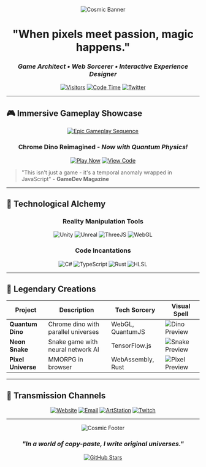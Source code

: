 <div align="center">
  
  ![Cosmic Banner](https://github.com/AlperTasdemir/AlperTasdemir/blob/main/assets/cosmic-banner.gif?raw=true)
  
  # **"When pixels meet passion, magic happens."**
  
  ### _Game Architect • Web Sorcerer • Interactive Experience Designer_
  
  [![Visitors](https://komarev.com/ghpvc/?username=alpertasdemir&label=COSMIC+VISITORS&color=0d1117&style=flat-square)](https://github.com/alpertasdemir)
  [![Code Time](https://img.shields.io/endpoint?style=flat-square&url=https://codetime-api.datreks.com/badge/6)](https://codetime.datreks.com)
  [![Twitter](https://img.shields.io/badge/-@AlperTasdemir-1DA1F2?style=flat-square&logo=twitter&logoColor=white)](https://twitter.com/alpertasdemir)

</div>

---

## 🎮 **Immersive Gameplay Showcase**

<div align="center">
  
  [![Epic Gameplay Sequence](https://github.com/AlperTasdemir/AlperTasdemir/blob/main/assets/dino-run-preview.gif?raw=true)](https://alpertasdemir.com/dino-game)
  
  ### **Chrome Dino Reimagined** - _Now with Quantum Physics!_
  
  [![Play Now](https://img.shields.io/badge/PLAY_ULTIMATE_DINO-FF4D00?style=for-the-badge&logo=google-chrome&logoColor=white&labelColor=000000)](https://alpertasdemir.com/dino-game)
  [![View Code](https://img.shields.io/badge/PEER_INTO_THE_MATRIX-00FF88?style=for-the-badge&logo=github&logoColor=white&labelColor=000000)](https://github.com/AlperTasdemir/quantum-dino)

</div>

> "This isn't just a game - it's a temporal anomaly wrapped in JavaScript" - **GameDev Magazine**

---

## 🔮 **Technological Alchemy**

<div align="center">

  ### **Reality Manipulation Tools**
  
  ![Unity](https://img.shields.io/badge/UNITY_2023-000000?style=for-the-badge&logo=unity&logoColor=white)
  ![Unreal](https://img.shields.io/badge/UNREAL_5-0E1128?style=for-the-badge&logo=unrealengine&logoColor=white)
  ![ThreeJS](https://img.shields.io/badge/THREE.JS-000000?style=for-the-badge&logo=three.js&logoColor=white)
  ![WebGL](https://img.shields.io/badge/WEBGL-990000?style=for-the-badge&logo=webgl&logoColor=white)
  
  ### **Code Incantations**
  
  ![C#](https://img.shields.io/badge/C%23-239120?style=for-the-badge&logo=c-sharp&logoColor=white)
  ![TypeScript](https://img.shields.io/badge/TYPESCRIPT-3178C6?style=for-the-badge&logo=typescript&logoColor=white)
  ![Rust](https://img.shields.io/badge/RUST-000000?style=for-the-badge&logo=rust&logoColor=white)
  ![HLSL](https://img.shields.io/badge/HLSL-5C2D91?style=for-the-badge&logo=directx&logoColor=white)

</div>

---

## 🌟 **Legendary Creations**

| Project | Description | Tech Sorcery | Visual Spell |
|---------|-------------|--------------|--------------|
| **Quantum Dino** | Chrome dino with parallel universes | WebGL, QuantumJS | ![Dino Preview](https://github.com/AlperTasdemir/AlperTasdemir/blob/main/assets/dino-preview.gif?raw=true) |
| **Neon Snake** | Snake game with neural network AI | TensorFlow.js | ![Snake Preview](https://github.com/AlperTasdemir/AlperTasdemir/blob/main/assets/snake-preview.gif?raw=true) |
| **Pixel Universe** | MMORPG in browser | WebAssembly, Rust | ![Pixel Preview](https://github.com/AlperTasdemir/AlperTasdemir/blob/main/assets/pixel-preview.gif?raw=true) |

---

## 📡 **Transmission Channels**

<div align="center">
  
  [![Website](https://img.shields.io/badge/ENTER_MY_DIGITAL_REALM-FF4D00?style=for-the-badge&logo=vercel&logoColor=white)](https://alpertasdemir.com)
  [![Email](https://img.shields.io/badge/SEND_ME_QUANTUM_MAIL-FFFFFF?style=for-the-badge&logo=gmail&logoColor=red)](mailto:alpertasdemir32@gmail.com)
  [![ArtStation](https://img.shields.io/badge/WITNESS_MY_ART-13AFF0?style=for-the-badge&logo=artstation&logoColor=white)](https://artstation.com/alpertasdemir)
  [![Twitch](https://img.shields.io/badge/WATCH_ME_CODE-9146FF?style=for-the-badge&logo=twitch&logoColor=white)](https://twitch.tv/alpertasdemir)

</div>

---

<div align="center">
  
  ![Cosmic Footer](https://github.com/AlperTasdemir/AlperTasdemir/blob/main/assets/cosmic-footer.gif?raw=true)
  
  ### _"In a world of copy-paste, I write original universes."_
  
  [![GitHub Stars](https://img.shields.io/github/stars/AlperTasdemir?label=STARS+COLLECTED&style=social)](https://github.com/AlperTasdemir)

</div>
